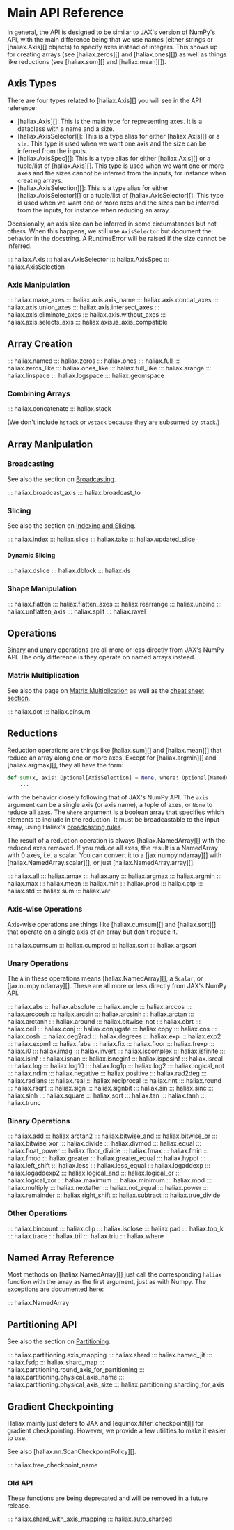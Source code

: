 # Main API Reference
In general, the API is designed to be similar to JAX's version of NumPy's API, with the main difference being
that we use names (either strings or [haliax.Axis][] objects) to specify axes instead of integers. This shows up for creating
arrays (see [haliax.zeros][] and [haliax.ones][]) as well as things like reductions (see [haliax.sum][] and
[haliax.mean][]).

## Axis Types

There are four types related to [haliax.Axis][] you will see in the API reference:

* [haliax.Axis][]: This is the main type for representing axes. It is a dataclass with a name and a size.
* [haliax.AxisSelector][]: This is a type alias for either [haliax.Axis][] or a `str`. This type is used when we want
  one axis and the size can be inferred from the inputs.
* [haliax.AxisSpec][]: This is a type alias for either [haliax.Axis][] or a tuple/list of [haliax.Axis][]. This type is
  used when we want one or more axes and the sizes cannot be inferred from the inputs, for instance when creating arrays.
* [haliax.AxisSelection][]: This is a type alias for either [haliax.AxisSelector][] or a tuple/list of [haliax.AxisSelector][].
    This type is used when we want one or more axes and the sizes can be inferred from the inputs, for instance when
    reducing an array.

Occasionally, an axis size can be inferred in some circumstances but not others. When this happens, we still use
`AxisSelector` but document the behavior in the docstring. A RuntimeError will be raised if the size cannot be inferred.

::: haliax.Axis
::: haliax.AxisSelector
::: haliax.AxisSpec
::: haliax.AxisSelection

### Axis Manipulation

::: haliax.make_axes
::: haliax.axis.axis_name
::: haliax.axis.concat_axes
::: haliax.axis.union_axes
::: haliax.axis.intersect_axes
::: haliax.axis.eliminate_axes
::: haliax.axis.without_axes
::: haliax.axis.selects_axis
::: haliax.axis.is_axis_compatible


## Array Creation
::: haliax.named
::: haliax.zeros
::: haliax.ones
::: haliax.full
::: haliax.zeros_like
::: haliax.ones_like
::: haliax.full_like
::: haliax.arange
::: haliax.linspace
::: haliax.logspace
::: haliax.geomspace


### Combining Arrays


::: haliax.concatenate
::: haliax.stack

(We don't include `hstack` or `vstack` because they are subsumed by `stack`.)

## Array Manipulation

### Broadcasting

See also the section on [Broadcasting](broadcasting.md).

::: haliax.broadcast_axis
::: haliax.broadcast_to

### Slicing

See also the section on [Indexing and Slicing](indexing.md).

::: haliax.index
::: haliax.slice
::: haliax.take
::: haliax.updated_slice

#### Dynamic Slicing

::: haliax.dslice
::: haliax.dblock
::: haliax.ds

### Shape Manipulation

::: haliax.flatten
::: haliax.flatten_axes
::: haliax.rearrange
::: haliax.unbind
::: haliax.unflatten_axis
::: haliax.split
::: haliax.ravel


## Operations

[Binary](#binary-operations) and [unary](#unary-operations) operations are all more or less directly from JAX's NumPy API.
The only difference is they operate on named arrays instead.

### Matrix Multiplication

See also the page on [Matrix Multiplication](matmul.md) as well as the [cheat sheet section](cheatsheet.md#matrix-multiplication).

::: haliax.dot
::: haliax.einsum

## Reductions

Reduction operations are things like [haliax.sum][] and [haliax.mean][] that reduce an array along one or more axes.
Except for [haliax.argmin][] and [haliax.argmax][], they all have the form:

```python
def sum(x, axis: Optional[AxisSelection] = None, where: Optional[NamedArray] = None) -> haliax.NamedArray:
    ...
```

with the behavior closely following that of JAX's NumPy API. The `axis` argument can
be a single axis (or axis name), a tuple of axes, or `None` to reduce all axes. The `where` argument is a boolean array
that specifies which elements to include in the reduction. It must be broadcastable to the input array, using
Haliax's [broadcasting rules](broadcasting.md).

The result of a reduction operation is always [haliax.NamedArray][] with the reduced axes removed.
If you reduce all axes, the result is a NamedArray with 0 axes, i.e. a scalar.
You can convert it to a [jax.numpy.ndarray][] with [haliax.NamedArray.scalar][], or just [haliax.NamedArray.array][].

::: haliax.all
::: haliax.amax
::: haliax.any
::: haliax.argmax
::: haliax.argmin
::: haliax.max
::: haliax.mean
::: haliax.min
::: haliax.prod
::: haliax.ptp
::: haliax.std
::: haliax.sum
::: haliax.var

### Axis-wise Operations
Axis-wise operations are things like [haliax.cumsum][] and [haliax.sort][] that operate on a single axis of an array but
don't reduce it.

::: haliax.cumsum
::: haliax.cumprod
::: haliax.sort
::: haliax.argsort

### Unary Operations

The `A` in these operations means [haliax.NamedArray][], a `Scalar`, or [jax.numpy.ndarray][].
These are all more or less directly from JAX's NumPy API.

::: haliax.abs
::: haliax.absolute
::: haliax.angle
::: haliax.arccos
::: haliax.arccosh
::: haliax.arcsin
::: haliax.arcsinh
::: haliax.arctan
::: haliax.arctanh
::: haliax.around
::: haliax.bitwise_not
::: haliax.cbrt
::: haliax.ceil
::: haliax.conj
::: haliax.conjugate
::: haliax.copy
::: haliax.cos
::: haliax.cosh
::: haliax.deg2rad
::: haliax.degrees
::: haliax.exp
::: haliax.exp2
::: haliax.expm1
::: haliax.fabs
::: haliax.fix
::: haliax.floor
::: haliax.frexp
::: haliax.i0
::: haliax.imag
::: haliax.invert
::: haliax.iscomplex
::: haliax.isfinite
::: haliax.isinf
::: haliax.isnan
::: haliax.isneginf
::: haliax.isposinf
::: haliax.isreal
::: haliax.log
::: haliax.log10
::: haliax.log1p
::: haliax.log2
::: haliax.logical_not
::: haliax.ndim
::: haliax.negative
::: haliax.positive
::: haliax.rad2deg
::: haliax.radians
::: haliax.real
::: haliax.reciprocal
::: haliax.rint
::: haliax.round
::: haliax.rsqrt
::: haliax.sign
::: haliax.signbit
::: haliax.sin
::: haliax.sinc
::: haliax.sinh
::: haliax.square
::: haliax.sqrt
::: haliax.tan
::: haliax.tanh
::: haliax.trunc

### Binary Operations
::: haliax.add
::: haliax.arctan2
::: haliax.bitwise_and
::: haliax.bitwise_or
::: haliax.bitwise_xor
::: haliax.divide
::: haliax.divmod
::: haliax.equal
::: haliax.float_power
::: haliax.floor_divide
::: haliax.fmax
::: haliax.fmin
::: haliax.fmod
::: haliax.greater
::: haliax.greater_equal
::: haliax.hypot
::: haliax.left_shift
::: haliax.less
::: haliax.less_equal
::: haliax.logaddexp
::: haliax.logaddexp2
::: haliax.logical_and
::: haliax.logical_or
::: haliax.logical_xor
::: haliax.maximum
::: haliax.minimum
::: haliax.mod
::: haliax.multiply
::: haliax.nextafter
::: haliax.not_equal
::: haliax.power
::: haliax.remainder
::: haliax.right_shift
::: haliax.subtract
::: haliax.true_divide

### Other Operations

::: haliax.bincount
::: haliax.clip
::: haliax.isclose
::: haliax.pad
::: haliax.top_k
::: haliax.trace
::: haliax.tril
::: haliax.triu
::: haliax.where



## Named Array Reference

Most methods on [haliax.NamedArray][] just call the corresponding `haliax` function with the array as the first argument,
just as with Numpy.
The exceptions are documented here:

::: haliax.NamedArray


## Partitioning API

See also the section on [Partitioning](partitioning.md).

::: haliax.partitioning.axis_mapping
::: haliax.shard
::: haliax.named_jit
::: haliax.fsdp
::: haliax.shard_map
::: haliax.partitioning.round_axis_for_partitioning
::: haliax.partitioning.physical_axis_name
::: haliax.partitioning.physical_axis_size
::: haliax.partitioning.sharding_for_axis


## Gradient Checkpointing

Haliax mainly just defers to JAX and [equinox.filter_checkpoint][] for gradient checkpointing. However,
we provide a few utilities to make it easier to use.

See also [haliax.nn.ScanCheckpointPolicy][].

::: haliax.tree_checkpoint_name

### Old API

These functions are being deprecated and will be removed in a future release.

::: haliax.shard_with_axis_mapping
::: haliax.auto_sharded
